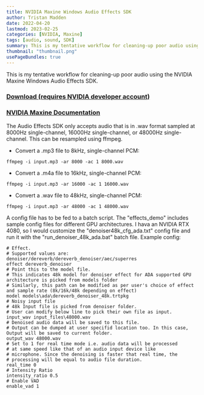 ```yaml
---
title: NVIDIA Maxine Windows Audio Effects SDK
author: Tristan Madden
date: 2022-04-20
lastmod: 2023-02-25
categories: [NVIDIA, Maxine]
tags: [audio, sound, SDK]
summary: This is my tentative workflow for cleaning-up poor audio using the NVIDIA Maxine Windows Audio Effects SDK.
thumbnail: "thumbnail.png"
usePageBundles: true
---
```


This is my tentative workflow for cleaning-up poor audio using the NVIDIA Maxine Windows Audio Effects SDK.

<h3><a href="https://catalog.ngc.nvidia.com/orgs/nvidia/teams/maxine/resources/maxine_windows_audio_effects_sdk_ga/files">Download (requires NVIDIA developer account)</a></h3>
<h3><a href="https://docs.nvidia.com/deeplearning/maxine/audio-effects-sdk/index.html">NVIDIA Maxine Documentation</a></h3>

The Audio Effects SDK only accepts audio that is in .wav format sampled at 8000Hz single-channel, 16000Hz single-channel, or 48000Hz single-channel. This can be resampled using ffmpeg.

- Convert a .mp3 file to 8kHz, single-channel PCM:

```console
ffmpeg -i input.mp3 -ar 8000 -ac 1 8000.wav
```

- Convert a .m4a file to 16kHz, single-channel PCM:

```console
ffmpeg -i input.mp3 -ar 16000 -ac 1 16000.wav
```

- Convert a .wav file to 48kHz, single-channel PCM:

```console
ffmpeg -i input.mp3 -ar 48000 -ac 1 48000.wav
```

A config file has to be fed to a batch script. The "effects_demo" includes sample config files for different GPU architectures. I hava an NVIDIA RTX 4080, so I would customize the "denoiser48k_cfg_ada.txt" config file and run it with the "run_denoiser_48k_ada.bat" batch file. Example config:

```console
# Effect.
# Supported values are: denoiser/dereverb/dereverb_denoiser/aec/superres
effect dereverb_denoiser
# Point this to the model file.
# This indicates 48k model for denoiser effect for ADA supported GPU architecture is picked from models folder
# Similarly, this path can be modified as per user's choice of effect and sample rate (8k/16k/48k depending on effect)
model models\ada\dereverb_denoiser_48k.trtpkg
# Noisy input file
# 48k Input file is picked from denoiser folder. 
# User can modify below line to pick their own file as input.
input_wav input_files\48000.wav
# Denoised audio data will be saved to this file.
# Output can be dumped at user specifid location too. In this case, Output will be saved to current folder.
output_wav 48000.wav
# Set to 1 for real time mode i.e. audio data will be processed 
# at same speed like that of an audio input device like
# microphone. Since the denoising is faster that real time, the
# processing will be equal to audio file duration.
real_time 0
# Intensity Ratio
intensity_ratio 0.5
# Enable VAD
enable_vad 1
```